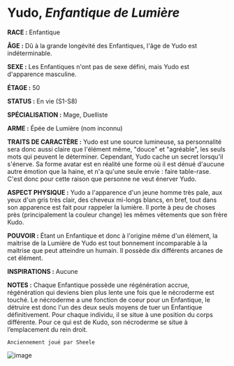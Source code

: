 # Yudo, *Enfantique de Lumière*

**RACE :** Enfantique

**ÂGE :** Dû à la grande longévité des Enfantiques, l'âge de Yudo est indéterminable.

**SEXE :** Les Enfantiques n'ont pas de sexe défini, mais Yudo est d'apparence masculine.

**ÉTAGE :** 50

**STATUS :** En vie (S1-S8)

**SPÉCIALISATION :** Mage, Duelliste

**ARME :** Épée de Lumière (nom inconnu)

**TRAITS DE CARACTÈRE :** Yudo est une source lumineuse, sa personnalité sera donc aussi claire que l'élément même, "douce" et "agréable", les seuls mots qui peuvent le déterminer. Cependant, Yudo cache un secret lorsqu'il s'énerve. Sa forme avatar est en réalité une forme où il est dénué d'aucune autre émotion que la haine, et n'a qu'une seule envie : faire table-rase. C'est donc pour cette raison que personne ne veut énerver Yudo.

**ASPECT PHYSIQUE :** Yudo a l'apparence d'un jeune homme très pale, aux yeux d'un gris très clair, des cheveux mi-longs blancs, en bref, tout dans son apparence est fait pour rappeler la lumière. Il porte à peu de choses près (principalement la couleur change) les mêmes vêtements que son frère Kudo.

**POUVOIR :** Étant un Enfantique et donc à l'origine même d'un élément, la maitrise de la Lumière de Yudo est tout bonnement incomparable à la maitrise que peut atteindre un humain. Il possède dix différents arcanes de cet élément.

**INSPIRATIONS :** Aucune

**NOTES :** Chaque Enfantique possède une régénération accrue, régénération qui deviens bien plus lente une fois que le nécroderme est touché. Le nécroderme a une fonction de coeur pour un Enfantique, le détruire est donc l'un des deux seuls moyens de tuer un Enfantique définitivement. Pour chaque individu, il se situe à une position du corps différente. Pour ce qui est de Kudo, son nécroderme se situe à l’emplacement du rein droit.

`Anciennement joué par Sheele`

![image](https://enyxia.alkanife.fr/images/characters/yudo.png)

